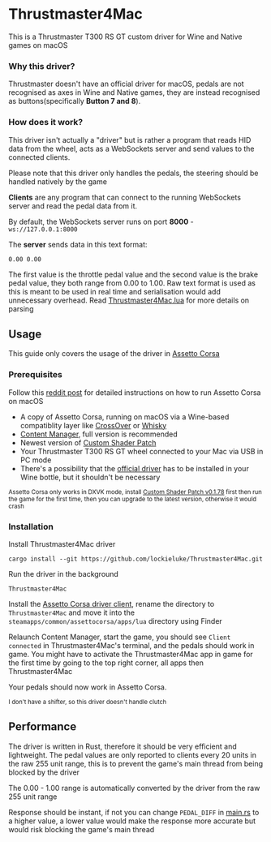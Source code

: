 # Thrustmaster4Mac

This is a Thrustmaster T300 RS GT custom driver for Wine and Native games on macOS

### Why this driver?

Thrustmaster doesn't have an official driver for macOS, 
pedals are not recognised as axes in Wine and Native games,
they are instead recognised as buttons(specifically **Button 7 and 8**).

### How does it work?
This driver isn't actually a "driver" but is rather a program that reads HID data
from the wheel, acts as a WebSockets server and send values to the connected clients.

Please note that this driver only handles the pedals, the steering should be handled natively by the game

**Clients** are any program that can connect to the running WebSockets server and read the pedal
data from it.

By default, the WebSockets server runs on port **8000** - `ws://127.0.0.1:8000`

The **server** sends data in this text format:
```
0.00 0.00
```
The first value is the throttle pedal value and the second value is the brake pedal value,
they both range from 0.00 to 1.00.  Raw text format is used as this is meant to be used in
real time and serialisation would add unnecessary overhead.  Read [Thrustmaster4Mac.lua](src/Thrustmaster4Mac.lua)
for more details on parsing

## Usage

This guide only covers the usage of the driver in [Assetto Corsa](https://assettocorsa.gg/)

### Prerequisites

Follow this [reddit post](https://www.reddit.com/r/macgaming/comments/14z3t6b/assetto_corsa_steam_content_manager_on_crossover/) for detailed instructions on how to run Assetto Corsa on macOS

- A copy of Assetto Corsa, running on macOS via a Wine-based compatiblity layer like [CrossOver](https://www.codeweavers.com/crossover/) or [Whisky](https://getwhisky.app/)
- [Content Manager](https://acstuff.ru/app/), full version is recommended
- Newest version of [Custom Shader Patch](https://acstuff.ru/patch/)
- Your Thrustmaster T300 RS GT wheel connected to your Mac via USB in PC mode
- There's a possibility that the [official driver](https://ts.thrustmaster.com/download/pub/webupdate/T500RS/2024_TTRS_1.exe) has to be installed in your Wine bottle, but it shouldn't be necessary

<sub>Assetto Corsa only works in DXVK mode, install [Custom Shader Patch v0.1.78](https://acstuff.ru/patch/?info=0.1.78) first then run the game for the first time, then you can upgrade to the latest version, otherwise it would crash</sub>

### Installation

Install Thrustmaster4Mac driver
```shell
cargo install --git https://github.com/lockieluke/Thrustmaster4Mac.git
```

Run the driver in the background
```shell
Thrustmaster4Mac
```

Install the [Assetto Corsa driver client](clients/AssettoCorsa), rename the directory to `Thrustmaster4Mac` and move it into the `steamapps/common/assettocorsa/apps/lua` directory using Finder

Relaunch Content Manager, start the game, you should see `Client connected` in Thrustmaster4Mac's terminal, and the pedals should work in game.
You might have to activate the Thrustmaster4Mac app in game for the first time by going to the top right corner, all apps then Thrustmaster4Mac

Your pedals should now work in Assetto Corsa.

<sub>I don't have a shifter, so this driver doesn't handle clutch</sub>

## Performance

The driver is written in Rust, therefore it should be very efficient and lightweight.
The pedal values are only reported to clients every 20 units in the raw 255 unit range,
this is to prevent the game's main thread from being blocked by the driver

The 0.00 - 1.00 range is automatically converted by the driver from the raw 255 unit range

Response should be instant, if not you can change `PEDAL_DIFF` in [main.rs](src/main.rs) to a higher value,
a lower value would make the response more accurate but would risk blocking the game's main thread